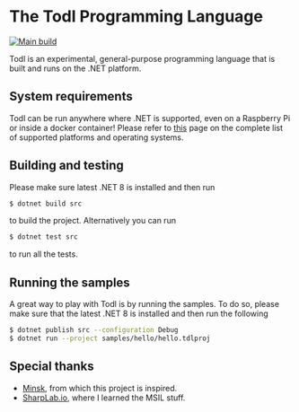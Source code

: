 # The Todl Programming Language
[![Main build](https://github.com/ChrisKXu/todl/actions/workflows/main_build.yml/badge.svg)](https://github.com/ChrisKXu/todl/actions/workflows/main_build.yml)

Todl is an experimental, general-purpose programming language that is built and runs on the .NET platform.

## System requirements
Todl can be run anywhere where .NET is supported, even on a Raspberry Pi or inside a docker container! Please refer to [this](https://github.com/dotnet/core/blob/main/release-notes/8.0/supported-os.md) page on the complete list of supported platforms and operating systems.

## Building and testing
Please make sure latest .NET 8 is installed and then run
```bash
$ dotnet build src
```
to build the project. Alternatively you can run
```bash
$ dotnet test src
```
to run all the tests.

## Running the samples
A great way to play with Todl is by running the samples. To do so, please make sure that the latest .NET 8 is installed and then run the following
```bash
$ dotnet publish src --configuration Debug
$ dotnet run --project samples/hello/hello.tdlproj
```

## Special thanks
* [Minsk](https://github.com/terrajobst/minsk), from which this project is inspired.
* [SharpLab.io](https://sharplab.io/), where I learned the MSIL stuff.
